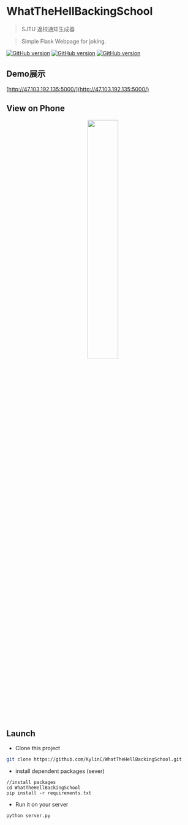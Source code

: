 # WhatTheHellBackingSchool
> SJTU 返校通知生成器

> Simple Flask Webpage for joking.



  <p>
    <a href="https://github.com/KylinC/WhatTheHellBackingSchool"><img src="https://img.shields.io/badge/python-3.5.7-blue.svg" alt="GitHub version"></a>
    <a href="https://github.com/KylinC/WhatTheHellBackingSchool"><img src="https://img.shields.io/badge/flask-1.1.1-brightgreen" alt="GitHub version"></a>
    <a href="https://github.com/KylinC/WhatTheHellBackingSchool"><img src="https://img.shields.io/badge/jquery-1.11.2-yellowgreen" alt="GitHub version"></a>
  </p>



## Demo展示

[http://47.103.192.135:5000/](http://47.103.192.135:5000/)



## View on Phone

<center>
<img src="http://kylinhub.oss-cn-shanghai.aliyuncs.com/2020-04-24-IMG_7657.jpg" width="40%" height="40%" />
</center>


## Launch

- Clone this project

```bash
git clone https://github.com/KylinC/WhatTheHellBackingSchool.git
```

- install dependent packages (sever)

```
//install packages
cd WhatTheHellBackingSchool
pip install -r requirements.txt
```

- Run it on your server

```
python server.py
```



